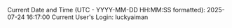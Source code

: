 Current Date and Time (UTC - YYYY-MM-DD HH:MM:SS formatted): 2025-07-24 16:17:00
Current User's Login: luckyaiman
